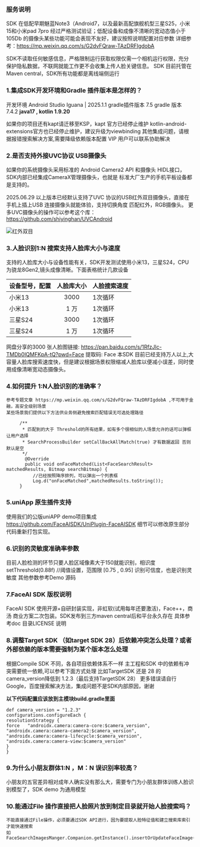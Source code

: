 ###  服务说明
  SDK 在低配早期魅蓝Note3（Android7，以及最新高配旗舰机型三星S25，小米15和小米pad 7pro
  经过严格测试验证；低配设备和成像不清晰的宽动态值小于105Db 的摄像头某些功能可能会表现不友好，建议按照说明配置对应参数
  详细参考：https://mp.weixin.qq.com/s/G2dvFQraw-TAzDRFIgdobA
  
  SDK不读取任何敏感信息，严格限制运行获取权限仅需一个相机运行权限，充分保护隐私数据，不联网就能工作更不会收集上传人脸关键信息。
  SDK 目前托管在Maven central，SDK所有功能都是离线端侧运行

### 1.集成SDK开发环境和Gradle 插件版本是怎样的？
  开发环境 Android Studio Iguana | 2025.1.1
  gradle插件版本 7.5  gradle 版本 7.4.2
  **java17 , kotlin 1.9.20**

  如果你的项目还有kapt请迁移至KSP，kapt 官方已经停止维护
  kotlin-android-extensions官方也已经停止维护，建议升级为viewbinding
  其他集成问题，请根据报错搜索解决方案,需要降级依赖版本配置 VIP 用户可以联系协助解决

### 2.是否支持外接UVC协议 USB摄像头
   如果你的系统摄像头采用标准的 Android Camera2 API 和摄像头 HIDL接口，SDK内部已经集成CameraX管理摄像头，也就是
   标准大厂生产的手机平板设备都是支持的。
   
   2025.06.29 以上版本已经默认支持了UVC 协议的USB红外双目摄像头，直接在手机上插上USB 连接摄像头就能体验，支持切换角度
   匹配红外，RGB摄像头。 更多UVC摄像头的操作可以参考这个库：https://github.com/shiyinghan/UVCAndroid

   ![红外双目](https://github.com/user-attachments/assets/3e96879d-0757-409e-894b-5d1d0e80231c)

### 3.人脸识别1:N 搜索支持人脸库大小与速度
   支持的人脸库大小与设备性能有关，SDK开发测试使用小米13，三星S24，CPU为骁龙8Gen2,镜头成像清晰。下面表格统计几款设备

| 设备型号，配置 | 人脸库大小 | 人脸搜索速度   |
|:--------|:-----:|:---------|
| 小米13    | 3000  | 1次循环     |
| 小米13    |  1 万  | 1次循环     |
| 三星S24   | 3000  | 1次循环     |
| 三星S24   |  1 万  | 1次循环     |

   网盘分享的3000 张人脸图链接: https://pan.baidu.com/s/1RfzJlc-TMDb0lQMFKpA-tQ?pwd=Face 提取码: Face
   本SDK 目前已经支持万人以上,大容量人脸库搜索速度快，但是建议根据场景权限缩减人脸库以便减小误差，同时使用成像清晰宽动态摄像头。

### 4.如何提升 1:N人脸识别的准确率？
    参考专题文章 https://mp.weixin.qq.com/s/G2dvFQraw-TAzDRFIgdobA ,不可用于金融，高安全级别场景
    某些场景我们提供以下方法供业务侧避免搜索匹配错误无可选处理路径
```
     /**
      * 匹配到的大于 Threshold的所有结果，如有多个很相似的人场景允许的话可以弹框让用户选择
      * SearchProcessBuilder setCallBackAllMatch(true) 才有数据返回 否则默认是空
      */
       @Override
       public void onFaceMatched(List<FaceSearchResult> matchedResults, Bitmap searchBitmap) {
          //已经按照降序排列，可以弹出一个列表框
          Log.d("onFaceMatched",matchedResults.toString());
     }                   
```

### 5.uniApp 原生插件支持
使用我们的公版uniAPP demo项目集成  https://github.com/FaceAISDK/UniPlugin-FaceAISDK
细节可以修改原生部分代码重新打包实现。

### 6.识别的灵敏度准确率参数
   目前人脸检测的环节只要人脸区域像素大于150就能识别，相识度setThreshold(0.88f) //阈值设置，范围限 [0.75 , 0.95] 识别可信度，也是识别灵敏度
   其他参数参考Demo 源码
   

### 7.FaceAI SDK 版权说明
   FaceAI SDK 使用开源+自研封装实现，非虹软(试用每年还要激活)，Face++，商汤 商业方案二次包装。SDK发布到三方maven central后和平台永久存在
   具体参考doc 目录LICENSE 说明

### 8.调整Target SDK （如target SDK 28）后依赖冲突怎么处理？或者外部依赖的版本需要强制为某个版本怎么处理
   根据Compile SDK 不同，各自项目依赖体系不一样
   主工程和SDK 中的依赖有冲突需要统一依赖,可以参考下面方式处理
   比如TargetSDK 还是 28 的camera_version降低到 1.2.3（最后支持TargetSDK 28）
   更多错误请自行Google，百度搜索解决方法，集成问题不是SDK内部原因，谢谢

   **以下代码配置应该放到主模块build.gradle里面**

   ```
   def camera_version = "1.2.3"
   configurations.configureEach {
   resolutionStrategy {
   force   "androidx.camera:camera-core:$camera_version",
   "androidx.camera:camera-camera2:$camera_version",
   "androidx.camera:camera-lifecycle:$camera_version",
   "androidx.camera:camera-view:$camera_version"
   }
   }
   ```

### 9.为什么小朋友群体1:N ，M：N 误识别率较高？
小朋友的五官差异相对成年人确实没有那么大，需要专门为小朋友群体训练人脸识别模型了，SDK demo 为通用模型

### 10.能通过File 操作直接把人脸照片放到制定目录就开始人脸搜索吗？

    不能直接通过File操作，必须要通过SDK API进行，因为要提取人脸特征值和建立搜索库索引才能快速搜索
    如FaceSearchImagesManger.Companion.getInstance().insertOrUpdateFaceImage()




